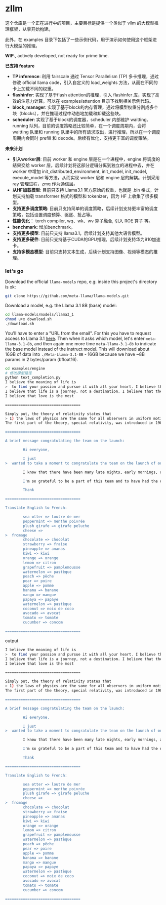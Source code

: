 # zllm

这个仓库是一个正在进行中的项目，主要目标是提供一个类似于 vllm 的大模型推理框架，从零开始构建。

此外，在 examples 目录下包括了一些示例代码，用于演示如何使用这个框架进行大模型的推理。

**WIP.**, actively developed, not ready for prime time.

**已支持 feature**

- **TP inference**: 利用 fairscale 通过 Tensor Parallelism (TP) 多卡推理，通过修改 official llama code，引入自定义的 load_weights 方法，从而在不同的卡上加载不同的权重。
- **flashinfer**: 实现了基于flash attention的推理，引入 flashinfer 库，实现了高效的注意力计算。可以在 examples/attention 目录下找到相关示例代码。
- **block_manager**: 实现了基于block的内存管理，通过将模型权重分割成多个块（blocks），并在推理过程中动态地加载和卸载这些块。
- **scheduler**: 实现了基于block的调度器，scheduler 内部维护 waitting、running 队列，目前的调度策略还比较简单，在一个调度周期内，会将 waitting 队里和 running 队里中的所有请求取出，进行推理，所以在一个调度周期内会同时 prefill 和 decode。后续有优化，支持更丰富的调度策略。

**未来计划**

- **引入worker层**: 目前 worker 和 engine 层是在一个进程中，engine 将调度的结果交给 worker 层，后续计划将这部分逻辑分离到独立的进程中去，并在 worker 中增加 init_distributed_environment, init_model, init_model, execute_model 等方法，从而实现 worker 层和 engine 层的解耦。计划采用 ray 管理进程，zmq 作为通信层。
- **从HF加载模型**: 目前只支持 Llama3.1 官方原始的权重，也就是 .bin 格式，计划支持加载 transformer 格式的模型和 tokenizer，因为 HF 上收集了很多模型。
- **支持更多调度策略**: 目前只支持简单的调度策略，后续计划支持更丰富的调度策略，包括设置调度预算、驱逐、抢占等。
- **性能优化**： torch compiler, wq、wk、wv 算子融合, 引入 ROE 算子 等。
- **benchmark**: 增加benchmark。
- **支持更多模型**: 目前只支持 llama3.1，后续计划支持其他大语言模型。
- **支持更多硬件**: 目前只支持基于CUDA的GPU推理，后续计划支持华为910加速卡。
- **支持多模态模型**: 目前只支持文本生成，后续计划支持图像、视频等模态的推理。


### let's go

Download the official `llama-models` repo, e.g. inside this project's directory is ok:

```bash
git clone https://github.com/meta-llama/llama-models.git
```

Download a model, e.g. the Llama 3.1 8B (base) model:

```bash
cd llama-models/models/llama3_1
chmod u+x download.sh
./download.sh
```

You'll have to enter a "URL from the email". For this you have to request access to Llama 3.1 [here](https://llama.meta.com/llama-downloads/). Then when it asks which model, let's enter `meta-llama-3.1-8b`, and then again one more time `meta-llama-3.1-8b` to indicate the base model instead of the instruct model. This will download about 16GB of data into `./Meta-Llama-3.1-8B` - 16GB because we have ~8B params in 2 bytes/param (bfloat16).

```bash
cd examples/engine
# 修改模型路径
python text_completion.py
I believe the meaning of life is
>  to find your passion and pursue it with all your heart. I believe that life is too short to waste time on things that don't bring you joy. I believe that everyone has a unique purpose and that it's our job to discover what that is and live it out.
I believe that life is a journey, not a destination. I believe that the journey is just as important as the destination, and that the experiences we have along the way shape us into the people we are meant to be. I believe that we should take risks, try new things, and push ourselves outside of our comfort zones.
I believe that love is the most

==================================

Simply put, the theory of relativity states that 
> 1) the laws of physics are the same for all observers in uniform motion relative to one another and 2) the speed of light is always constant, regardless of the motion of the observer or the source of light. This theory was developed by Albert Einstein in the early 20th century and has been widely accepted as a fundamental principle of modern physics.
The first part of the theory, special relativity, was introduced in 1905 and posits that the laws of physics are the same for all observers in uniform motion relative to one another. This means that time and space are relative, and their measurement depends on the observer's frame

==================================

A brief message congratulating the team on the launch:

        Hi everyone,

        I just 
>  wanted to take a moment to congratulate the team on the launch of our new product. It's been a long and challenging journey, but the end result is truly something to be proud of.

        I know that there have been many late nights, early mornings, and countless cups of coffee consumed along the way. But it's all been worth it to see our vision come to life.

        I'm so grateful to be a part of this team and to have had the opportunity to work alongside such talented and dedicated individuals. Your hard work and commitment have not gone unnoticed, and I'm honored to be a part of this team.

        Thank

==================================

Translate English to French:

        sea otter => loutre de mer
        peppermint => menthe poivrée
        plush girafe => girafe peluche
        cheese =>
>  fromage
        chocolate => chocolat
        strawberry => fraise
        pineapple => ananas
        kiwi => kiwi
        orange => orange
        lemon => citron
        grapefruit => pamplemousse
        watermelon => pastèque
        peach => pêche
        pear => poire
        apple => pomme
        banana => banane
        mango => mangue
        papaya => papaye
        watermelon => pastèque
        coconut => noix de coco
        avocado => avocat
        tomato => tomate
        cucumber => concom

==================================
```

output
```bash
I believe the meaning of life is
>  to find your passion and pursue it with all your heart. I believe that life is too short to waste time on things that don't bring you joy. I believe that everyone has a unique purpose and that it's our job to discover what that is and live it out.
I believe that life is a journey, not a destination. I believe that the journey is just as important as the destination, and that the experiences we have along the way shape us into the people we are meant to be. I believe that we should take risks, try new things, and push ourselves outside of our comfort zones.
I believe that love is the most

==================================

Simply put, the theory of relativity states that 
> 1) the laws of physics are the same for all observers in uniform motion relative to one another and 2) the speed of light is always constant, regardless of the motion of the observer or the source of light. This theory was developed by Albert Einstein in the early 20th century and has been widely accepted as a fundamental principle of modern physics.
The first part of the theory, special relativity, was introduced in 1905 and posits that the laws of physics are the same for all observers in uniform motion relative to one another. This means that time and space are relative, and their measurement depends on the observer's frame

==================================

A brief message congratulating the team on the launch:

        Hi everyone,

        I just 
>  wanted to take a moment to congratulate the team on the launch of our new product. It's been a long and challenging journey, but the end result is truly something to be proud of.

        I know that there have been many late nights, early mornings, and countless cups of coffee consumed along the way. But it's all been worth it to see our vision come to life.

        I'm so grateful to be a part of this team and to have had the opportunity to work alongside such talented and dedicated individuals. Your hard work and commitment have not gone unnoticed, and I'm honored to be a part of this team.

        Thank

==================================

Translate English to French:

        sea otter => loutre de mer
        peppermint => menthe poivrée
        plush girafe => girafe peluche
        cheese =>
>  fromage
        chocolate => chocolat
        strawberry => fraise
        pineapple => ananas
        kiwi => kiwi
        orange => orange
        lemon => citron
        grapefruit => pamplemousse
        watermelon => pastèque
        peach => pêche
        pear => poire
        apple => pomme
        banana => banane
        mango => mangue
        papaya => papaye
        watermelon => pastèque
        coconut => noix de coco
        avocado => avocat
        tomato => tomate
        cucumber => concom

==================================
```
